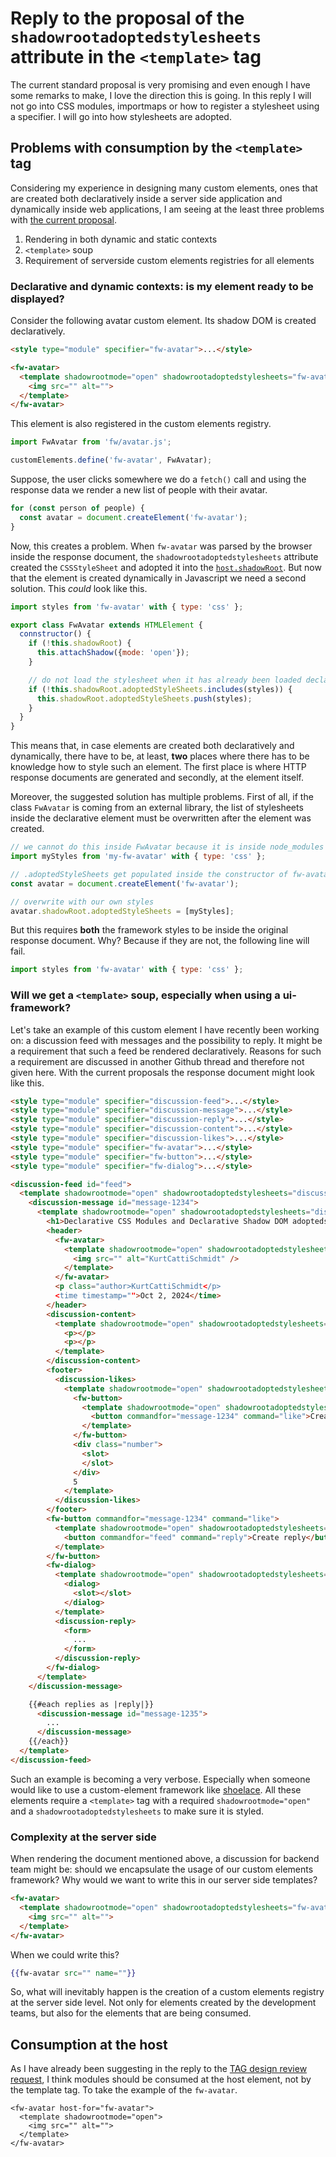# Reply to the proposal of the `shadowrootadoptedstylesheets` attribute in the `<template>` tag

The current standard proposal is very promising and even enough I have some remarks to make, I love the direction this is going. In this
reply I will not go into CSS modules, importmaps or how to register a stylesheet using a specifier. I will go into how stylesheets
are adopted.

## Problems with consumption by the `<template>` tag

Considering my experience in designing many custom elements, ones that are created both declaratively inside a server side application and 
dynamically inside web applications, I am seeing at the least three problems with [the current proposal](https://github.com/MicrosoftEdge/MSEdgeExplainers/blob/main/ShadowDOM/explainer.md).

1. Rendering in both dynamic and static contexts
1. `<template>` soup
1. Requirement of serverside custom elements registries for all elements

### Declarative and dynamic contexts: is my element ready to be displayed?

Consider the following avatar custom element. Its shadow DOM is created declaratively.

```html
<style type="module" specifier="fw-avatar">...</style>

<fw-avatar>
  <template shadowrootmode="open" shadowrootadoptedstylesheets="fw-avatar">
    <img src="" alt="">
  </template>
</fw-avatar>
```

This element is also registered in the custom elements registry.

```js
import FwAvatar from 'fw/avatar.js';

customElements.define('fw-avatar', FwAvatar);
```

Suppose, the user clicks somewhere we do a `fetch()` call and using the response data we render a new list of people with their avatar.

```js
for (const person of people) {
  const avatar = document.createElement('fw-avatar');
}
```

Now, this creates a problem. When `fw-avatar` was parsed by the browser inside the response document, the `shadowrootadoptedstylesheets` attribute
created the `CSSStyleSheet` and adopted it into the [`host.shadowRoot`](https://developer.mozilla.org/en-US/docs/Web/API/ShadowRoot/adoptedStyleSheets).
But now that the element is created dynamically in Javascript we need a second solution. This *could* look like this.

```js
import styles from 'fw-avatar' with { type: 'css' };

export class FwAvatar extends HTMLElement {
  connstructor() {
    if (!this.shadowRoot) {
      this.attachShadow({mode: 'open'});
    }

    // do not load the stylesheet when it has already been loaded declaratively
    if (!this.shadowRoot.adoptedStyleSheets.includes(styles)) {
      this.shadowRoot.adoptedStyleSheets.push(styles);
    }
  }
}
```

This means that, in case elements are created both declaratively and dynamically, there have to be, at least, **two** places where there 
has to be knowledge how to style such an element. The first place is where HTTP response documents are generated and secondly, at the 
element itself.

Moreover, the suggested solution has multiple problems. First of all, if the class `FwAvatar` is coming from an external library, the list 
of stylesheets inside the declarative element must be overwritten after the element was created.

```js
// we cannot do this inside FwAvatar because it is inside node_modules
import myStyles from 'my-fw-avatar' with { type: 'css' };

// .adoptedStyleSheets get populated inside the constructor of fw-avatar
const avatar = document.createElement('fw-avatar');

// overwrite with our own styles
avatar.shadowRoot.adoptedStyleSheets = [myStyles];
```

But this requires **both** the framework styles to be inside the original response document. Why? Because if they are not, the following
line will fail.

```js
import styles from 'fw-avatar' with { type: 'css' };
```


### Will we get a `<template>` soup, especially when using a ui-framework?

Let's take an example of this custom element I have recently been working on: a discussion feed with messages and the possibility to reply. It
might be a requirement that such a feed be rendered declaratively. Reasons for such a requirement are discussed in another Github thread and
therefore not given here. With the current proposals the response document might look like this.

```html
<style type="module" specifier="discussion-feed">...</style>
<style type="module" specifier="discussion-message">...</style>
<style type="module" specifier="discussion-reply">...</style>
<style type="module" specifier="discussion-content">...</style>
<style type="module" specifier="discussion-likes">...</style>
<style type="module" specifier="fw-avatar">...</style>
<style type="module" specifier="fw-button">...</style>
<style type="module" specifier="fw-dialog">...</style>

<discussion-feed id="feed">
  <template shadowrootmode="open" shadowrootadoptedstylesheets="discussion-feed">
    <discussion-message id="message-1234">
      <template shadowrootmode="open" shadowrootadoptedstylesheets="discussion-message">
        <h1>Declarative CSS Modules and Declarative Shadow DOM adoptedstylesheets attribute</h1>
        <header>
          <fw-avatar>
            <template shadowrootmode="open" shadowrootadoptedstylesheets="fw-avatar">
              <img src="" alt="KurtCattiSchmidt" />
            </template>
          </fw-avatar>
          <p class="author>KurtCattiSchmidt</p>
          <time timestamp="">Oct 2, 2024</time>
        </header>
        <discussion-content>
          <template shadowrootmode="open" shadowrootadoptedstylesheets="discussion-content">
            <p></p>
            <p></p>
          </template>
        </discussion-content>
        <footer>
          <discussion-likes>
            <template shadowrootmode="open" shadowrootadoptedstylesheets="discussion-likes">
              <fw-button>
                <template shadowrootmode="open" shadowrootadoptedstylesheets="fw-button">
                  <button commandfor="message-1234" command="like">Create reply</button>
                </template>
              </fw-button>
              <div class="number">
                <slot>
                </slot>
              </div>
              5
            </template>
          </discussion-likes>
        </footer>
        <fw-button commandfor="message-1234" command="like">
          <template shadowrootmode="open" shadowrootadoptedstylesheets="fw-button">
            <button commandfor="feed" command="reply">Create reply</button>
          </template>
        </fw-button>
        <fw-dialog>
          <template shadowrootmode="open" shadowrootadoptedstylesheets="fw-dialog">
            <dialog>
              <slot></slot>
            </dialog>
          </template>
          <discussion-reply>
            <form>
              ...
            </form>
          </discussion-reply>
        </fw-dialog>
      </template>
    </discussion-message>

    {{#each replies as |reply|}}
      <discussion-message id="message-1235">
        ...
      </discussion-message>
    {{/each}}
  </template>
</discussion-feed>
```

Such an example is becoming a very verbose. Especially when someone would like to use a custom-element framework like [shoelace](https://shoelace.style). All these 
elements require a `<template>` tag with a required `shadowrootmode="open"` and a `shadowrootadoptedstylesheets` to make sure it is styled.

### Complexity at the server side

When rendering the document mentioned above, a discussion for backend team might be: should we encapsulate the usage of our custom elements framework? Why would we want to 
write this in our server side templates?

```html
<fw-avatar>
  <template shadowrootmode="open" shadowrootadoptedstylesheets="fw-avatar">
    <img src="" alt="">
  </template>
</fw-avatar>
```

When we could write this?

```hbs
{{fw-avatar src="" name=""}}
```

So, what will inevitably happen is the creation of a custom elements registry at the server side level. Not only for elements created by the development teams,
but also for the elements that are being consumed.

## Consumption at the host

As I have already been suggesting in the reply to the [TAG design review request](https://github.com/w3ctag/design-reviews/issues/1000), I think modules should be consumed 
at the host element, not by the template tag. To take the example of the `fw-avatar`.

```
<fw-avatar host-for="fw-avatar">
  <template shadowrootmode="open">
    <img src="" alt="">
  </template>
</fw-avatar>
```
